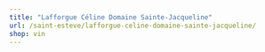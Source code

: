 ```yaml
---
title: "Lafforgue Céline Domaine Sainte-Jacqueline"
url: /saint-esteve/lafforgue-celine-domaine-sainte-jacqueline/
shop: vin
---
```

